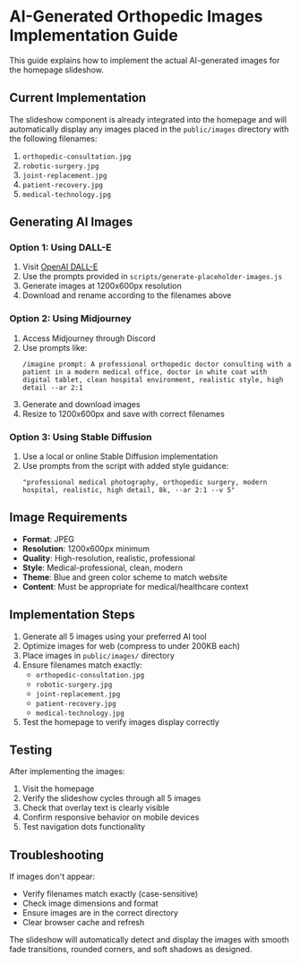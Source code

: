 # AI-Generated Orthopedic Images Implementation Guide

This guide explains how to implement the actual AI-generated images for the homepage slideshow.

## Current Implementation

The slideshow component is already integrated into the homepage and will automatically display any images placed in the `public/images` directory with the following filenames:

1. `orthopedic-consultation.jpg`
2. `robotic-surgery.jpg`
3. `joint-replacement.jpg`
4. `patient-recovery.jpg`
5. `medical-technology.jpg`

## Generating AI Images

### Option 1: Using DALL-E
1. Visit [OpenAI DALL-E](https://www.openai.com/dall-e)
2. Use the prompts provided in `scripts/generate-placeholder-images.js`
3. Generate images at 1200x600px resolution
4. Download and rename according to the filenames above

### Option 2: Using Midjourney
1. Access Midjourney through Discord
2. Use prompts like:
   ```
   /imagine prompt: A professional orthopedic doctor consulting with a patient in a modern medical office, doctor in white coat with digital tablet, clean hospital environment, realistic style, high detail --ar 2:1
   ```
3. Generate and download images
4. Resize to 1200x600px and save with correct filenames

### Option 3: Using Stable Diffusion
1. Use a local or online Stable Diffusion implementation
2. Use prompts from the script with added style guidance:
   ```
   "professional medical photography, orthopedic surgery, modern hospital, realistic, high detail, 8k, --ar 2:1 --v 5"
   ```

## Image Requirements

- **Format**: JPEG
- **Resolution**: 1200x600px minimum
- **Quality**: High-resolution, realistic, professional
- **Style**: Medical-professional, clean, modern
- **Theme**: Blue and green color scheme to match website
- **Content**: Must be appropriate for medical/healthcare context

## Implementation Steps

1. Generate all 5 images using your preferred AI tool
2. Optimize images for web (compress to under 200KB each)
3. Place images in `public/images/` directory
4. Ensure filenames match exactly:
   - `orthopedic-consultation.jpg`
   - `robotic-surgery.jpg`
   - `joint-replacement.jpg`
   - `patient-recovery.jpg`
   - `medical-technology.jpg`
5. Test the homepage to verify images display correctly

## Testing

After implementing the images:
1. Visit the homepage
2. Verify the slideshow cycles through all 5 images
3. Check that overlay text is clearly visible
4. Confirm responsive behavior on mobile devices
5. Test navigation dots functionality

## Troubleshooting

If images don't appear:
- Verify filenames match exactly (case-sensitive)
- Check image dimensions and format
- Ensure images are in the correct directory
- Clear browser cache and refresh

The slideshow will automatically detect and display the images with smooth fade transitions, rounded corners, and soft shadows as designed.